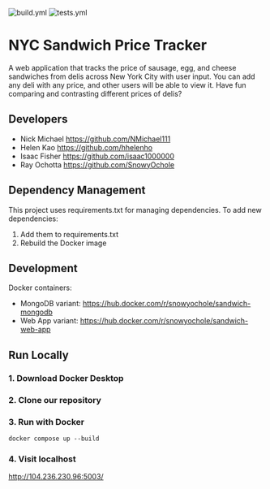 ![build.yml](https://github.com/software-students-spring2025/5-final-final-project-good-team-yes/actions/workflows/build.yml/badge.svg?branch=main)
![tests.yml](https://github.com/software-students-spring2025/5-final-final-project-good-team-yes/actions/workflows/tests.yml/badge.svg)


# NYC Sandwich Price Tracker

A web application that tracks the price of sausage, egg, and cheese sandwiches from delis across New York City with user input. You can add any deli with any price, and other users will be able to view it. Have fun comparing and contrasting different prices of delis?

## Developers
- Nick Michael https://github.com/NMichael111
- Helen Kao https://github.com/hhelenho
- Isaac Fisher https://github.com/isaac1000000
- Ray Ochotta https://github.com/SnowyOchole


## Dependency Management

This project uses requirements.txt for managing dependencies. To add new dependencies:

1. Add them to requirements.txt
2. Rebuild the Docker image

## Development

Docker containers:
- MongoDB variant: https://hub.docker.com/r/snowyochole/sandwich-mongodb
- Web App variant: https://hub.docker.com/r/snowyochole/sandwich-web-app

## Run Locally

### 1. Download Docker Desktop
### 2. Clone our repository
### 3. Run with Docker
```
docker compose up --build
```
### 4. Visit localhost
http://104.236.230.96:5003/


